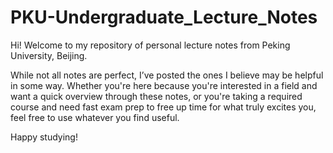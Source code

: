 # PKU-Undergraduate_Lecture_Notes

Hi! Welcome to my repository of personal lecture notes from Peking University, Beijing.

While not all notes are perfect, I’ve posted the ones I believe may be helpful in some way. Whether you're here because you're interested in a field and want a quick overview through these notes, or you're taking a required course and need fast exam prep to free up time for what truly excites you, feel free to use whatever you find useful.

Happy studying!
